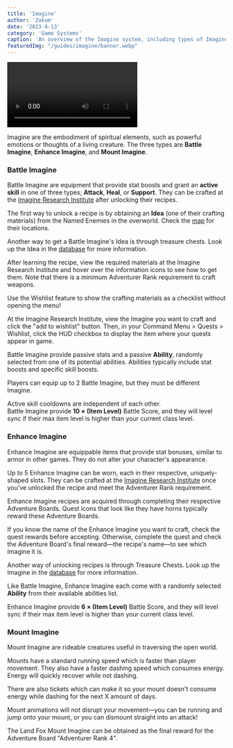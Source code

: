 ```yaml
---
title: 'Imagine'
author: 'Zakum'
date: '2023-4-13'
category: 'Game Systems'
caption: 'An overview of the Imagine system, including types of Imagine and how to obtain them.'
featuredImg: "/guides/imagine/banner.webp"
---
```


<script>
    import StickyNote from '$lib/components/StickyNote.svelte';
    import Video from '$lib/components/Video.svelte';
</script>

<Video 
    title="Imagine System" 
    id="i1LNxhYhXhM"
    bleed
/>

Imagine are the embodiment of spiritual elements, such as powerful emotions or thoughts of a living creature. The three types are **Battle Imagine**, **Enhance Imagine**, and **Mount Imagine**.

### Battle Imagine
Battle Imagine are equipment that provide stat boosts and grant an **active skill** in one of three types; **Attack**, **Heal**, or **Support**. They can be crafted at the [Imagine Research Institute](/map) after unlocking their recipes.

The first way to unlock a recipe is by obtaining an **Idea** (one of their crafting materials) from the Named Enemies in the overworld. Check the [map](/map) for their locations. 

Another way to get a Battle Imagine's Idea is through treasure chests. Look up the Idea in the [database](/#db) for more information.

After learning the recipe, view the required materials at the Imagine Research Institute and hover over the information icons to see how to get them. Note that there is a minimum Adventurer Rank requirement to craft weapons.

<StickyNote type="tip">
    Use the Wishlist feature to show the crafting materials as a checklist without opening the menu!
</StickyNote>

At the Imagine Research Institute, view the Imagine you want to craft and click the "add to wishlist" button. Then, in your Command Menu > Quests > Wishlist, click the HUD checkbox to display the item where your quests appear in game.

Battle Imagine provide passive stats and a passive **Ability**, randomly selected from one of its potential abilities. Abilities typically include stat boosts and specific skill boosts.

<StickyNote type="caution">
    Players can equip up to 2 Battle Imagine, but they must be different Imagine.
</StickyNote>

Active skill cooldowns are independent of each other.  
Battle Imagine provide **10 &times; (Item Level)** Battle Score, and they will level sync if their max item level is higher than your current class level.

### Enhance Imagine
Enhance Imagine are equippable items that provide stat bonuses, similar to armor in other games. They do not alter your character's appearance.

Up to 5 Enhance Imagine can be worn, each in their respective, uniquely-shaped slots. They can be crafted at the [Imagine Research Institute](/map) once you've unlocked the recipe and meet the Adventurer Rank requirement.

Enhance Imagine recipes are acquired through completing their respective Adventure Boards. Quest icons that look like they have horns typically reward these Adventure Boards.

<StickyNote type="tip">
    If you know the name of the Enhance Imagine you want to craft, check the quest rewards before accepting. Otherwise, complete the quest and check the Adventure Board's final reward—the recipe's name—to see which Imagine it is.
</StickyNote>

Another way of unlocking recipes is through Treasure Chests. Look up the Imagine in the [database](/#db) for more information.

Like Battle Imagine, Enhance Imagine each come with a randomly selected **Ability** from their available abilities list.

Enhance Imagine provide **6 &times; (Item Level)** Battle Score, and they will level sync if their max item level is higher than your current class level.

### Mount Imagine
Mount Imagine are rideable creatures useful in traversing the open world.

Mounts have a standard running speed which is faster than player movement. They also have a faster dashing speed which consumes energy. Energy will quickly recover while not dashing. 

There are also tickets which can make it so your mount doesn't consume energy while dashing for the next X amount of days.

<StickyNote type="tip">
    Mount animations will not disrupt your movement—you can be running and jump onto your mount, or you can dismount straight into an attack!
</StickyNote>

The Land Fox Mount Imagine can be obtained as the final reward for the Adventure Board "Adventurer Rank 4".
